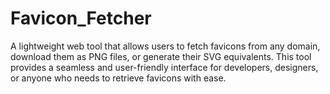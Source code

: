 # Favicon_Fetcher
 A lightweight web tool that allows users to fetch favicons from any domain, download them as PNG files, or generate their SVG equivalents. This tool provides a seamless and user-friendly interface for developers, designers, or anyone who needs to retrieve favicons with ease.
